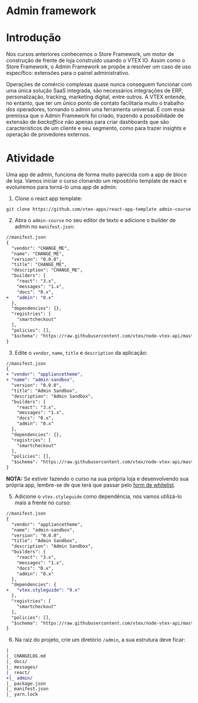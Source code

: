 
  # Admin framework

# Introdução

Nos cursos anteriores conhecemos o Store Framework, um motor de construção de frente de loja construído usando o VTEX IO. Assim como o Store Framework, o Admin Framework se propõe a resolver um caso de uso específico: extensões para o painel administrativo. 

Operações de comércio complexas quase nunca conseguem funcionar com uma única solução SaaS integrada, são necessários integrações de ERP, personalização, tracking, marketing digital, entre outros. A VTEX entende, no entanto, que ter um único ponto de contato facilitaria muito o trabalho dos operadores, tornando o admin uma ferramenta universal. É com essa premissa que o Admin Framework foi criado, trazendo a possibilidade de extensão de *backoffice* não apenas para criar dashboards que são característicos de um cliente e seu segmento, como para trazer insights e operação de provedores externos.

# Atividade

Uma app de admin, funciona de forma muito parecida com a app de bloco de loja. Vamos iniciar o curso clonando um repositório template de react e evoluiremos para torná-lo uma app de admin: 

1. Clone o react app template:

```
git clone https://github.com/vtex-apps/react-app-template admin-course
```

2. Abra o `admin-course` no seu editor de texto e adicione o builder de admin no `manifest.json`:

```diff
//manifest.json
{
  "vendor": "CHANGE_ME",
  "name": "CHANGE_ME",
  "version": "0.0.0",
  "title": "CHANGE_ME",
  "description": "CHANGE_ME",
  "builders": {
    "react": "3.x",
    "messages": "1.x",
    "docs": "0.x",
+   "admin": "0.x" 
  },
  "dependencies": {},
  "registries": [
    "smartcheckout"
  ],
  "policies": [],
  "$schema": "https://raw.githubusercontent.com/vtex/node-vtex-api/master/gen/manifest.schema"
}
```

3. Edite o `vendor`, `name`, `title` e `description` da aplicação: 

```diff
//manifest.json
{
+ "vendor": "appliancetheme",
+ "name": "admin-sandbox",
  "version": "0.0.0",
  "title": "Admin Sandbox",
  "description": "Admin Sandbox",
  "builders": {
    "react": "3.x",
    "messages": "1.x",
    "docs": "0.x",
    "admin": "0.x" 
  },
  "dependencies": {},
  "registries": [
    "smartcheckout"
  ],
  "policies": [],
  "$schema": "https://raw.githubusercontent.com/vtex/node-vtex-api/master/gen/manifest.schema"
}
```
**NOTA:** Se estiver fazendo o curso na sua própria loja e desenvolvendo sua própria app, lembre-se de que terá que passar pelo [form de whitelist](https://forms.gle/ovi4h7mnwgUKS2hu5).

5. Adicione o `vtex.styleguide` como dependência, nós vamos utilizá-lo mais a frente no curso: 
```diff
//manifest.json
{
  "vendor": "appliancetheme",
  "name": "admin-sandbox",
  "version": "0.0.0",
  "title": "Admin Sandbox",
  "description": "Admin Sandbox",
  "builders": {
    "react": "3.x",
    "messages": "1.x",
    "docs": "0.x",
    "admin": "0.x" 
  },
  "dependencies": {
+   "vtex.styleguide": "9.x"
  },
  "registries": [
    "smartcheckout"
  ],
  "policies": [],
  "$schema": "https://raw.githubusercontent.com/vtex/node-vtex-api/master/gen/manifest.schema"
}
```

6. Na raiz do projeto, crie um diretório `/admin`, a sua estrutura deve ficar: 

```diff
|
|_ CHANGELOG.md  
|_ docs/         
|_ messages/
|_ react/
+|_ admin/
|_ package.json
|_ manifest.json  
|_ yarn.lock
```
